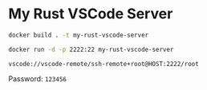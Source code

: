 # My Rust VSCode Server

```bash
docker build . -t my-rust-vscode-server
```

```bash
docker run -d -p 2222:22 my-rust-vscode-server
```

```
vscode://vscode-remote/ssh-remote+root@HOST:2222/root
```

Password: `123456`
